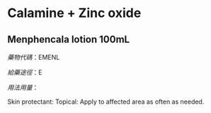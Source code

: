 # Calamine + Zinc oxide

## Menphencala lotion 100mL

*藥物代碼*：EMENL

*給藥途徑*：E

*用法用量*：

Skin protectant: Topical: Apply to affected area as often as needed.

